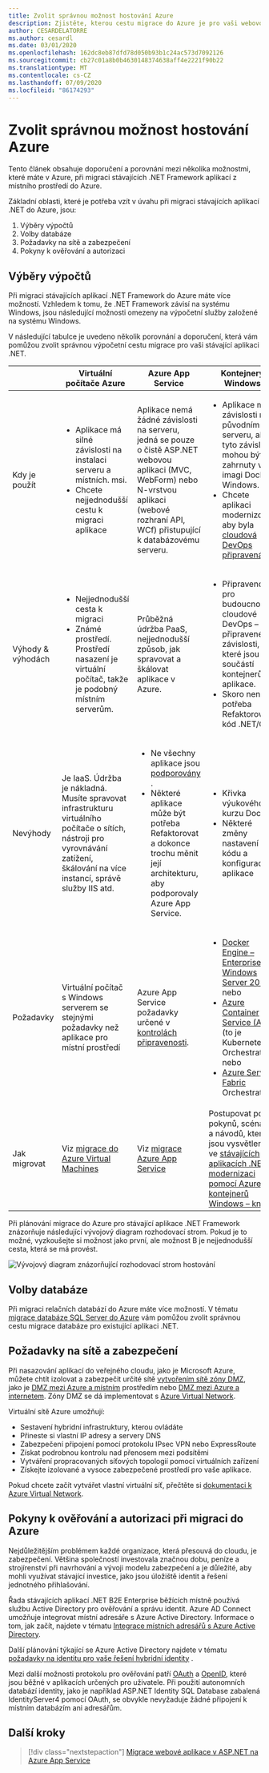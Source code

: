 ```yaml
---
title: Zvolit správnou možnost hostování Azure
description: Zjistěte, kterou cestu migrace do Azure je pro vaši webovou aplikaci v ASP.NET nejvhodnější.
author: CESARDELATORRE
ms.author: cesardl
ms.date: 03/01/2020
ms.openlocfilehash: 162dc8eb87dfd78d050b93b1c24ac573d7092126
ms.sourcegitcommit: cb27c01a8b0b4630148374638aff4e2221f90b22
ms.translationtype: MT
ms.contentlocale: cs-CZ
ms.lasthandoff: 07/09/2020
ms.locfileid: "86174293"
---
```

# <a name="choose-the-right-azure-hosting-option"></a>Zvolit správnou možnost hostování Azure

Tento článek obsahuje doporučení a porovnání mezi několika možnostmi, které máte v Azure, při migraci stávajících .NET Framework aplikací z místního prostředí do Azure.

Základní oblasti, které je potřeba vzít v úvahu při migraci stávajících aplikací .NET do Azure, jsou:

1. Výběry výpočtů
1. Volby databáze
1. Požadavky na sítě a zabezpečení
1. Pokyny k ověřování a autorizaci

## <a name="compute-choices"></a>Výběry výpočtů

Při migraci stávajících aplikací .NET Framework do Azure máte více možností. Vzhledem k tomu, že .NET Framework závisí na systému Windows, jsou následující možnosti omezeny na výpočetní služby založené na systému Windows.

V následující tabulce je uvedeno několik porovnání a doporučení, která vám pomůžou zvolit správnou výpočetní cestu migrace pro vaši stávající aplikaci .NET.

|                 | Virtuální počítače Azure | Azure App Service | Kontejnery Windows |
|-----------------|-----------|-------------------|--------------------|
|Kdy je použít      |<ul><li>Aplikace má silné závislosti na instalaci serveru a místních. msi.</li><li>Chcete nejjednodušší cestu k migraci aplikace</li></ul>|Aplikace nemá žádné závislosti na serveru, jedná se pouze o čistě ASP.NET webovou aplikaci (MVC, WebForm) nebo N-vrstvou aplikaci (webové rozhraní API, WCf) přistupující k databázovému serveru. |<ul><li>Aplikace má závislosti na původním serveru, ale tyto závislosti mohou být zahrnuty v imagi Docker Windows.</li><li>Chcete aplikaci modernizovat, aby byla [cloudová DevOps připravená](../../architecture/modernize-with-azure-containers/modernize-existing-apps-to-cloud-optimized/reasons-to-modernize-existing-net-apps-to-cloud-optimized-applications.md)</li></ul>|
|Výhody & výhodách  |<ul><li>Nejjednodušší cesta k migraci</li><li>Známé prostředí. Prostředí nasazení je virtuální počítač, takže je podobný místním serverům.</li></ul> |Průběžná údržba PaaS, nejjednodušší způsob, jak spravovat a škálovat aplikace v Azure. |<ul><li>Připraveno pro budoucnost, cloudové DevOps – připravené závislosti, které jsou součástí kontejnerů aplikace.</li><li>Skoro není potřeba Refaktorovat kód .NET/C #.</li></ul> |
|Nevýhody             |Je IaaS. Údržba je nákladná. Musíte spravovat infrastrukturu virtuálního počítače o sítích, nástroji pro vyrovnávání zatížení, škálování na více instancí, správě služby IIS atd. |<ul><li>Ne všechny aplikace jsou [podporovány](https://appmigration.microsoft.com/assessment) .</li><li>Některé aplikace může být potřeba Refaktorovat a dokonce trochu měnit její architekturu, aby podporovaly Azure App Service.</li></ul> |<ul><li>Křivka výukového kurzu Docker</li><li>Některé změny nastavení kódu a konfigurace aplikace</li></ul>|
|Požadavky |Virtuální počítač s Windows serverem se stejnými požadavky než aplikace pro místní prostředí | Azure App Service požadavky určené v [kontrolách připravenosti](https://github.com/Azure/App-Service-Migration-Assistant/wiki/Readiness-Checks). |<ul><li>[Docker Engine – Enterprise pro Windows Server 2019](https://azuremarketplace.microsoft.com/marketplace/apps/cloud-infrastructure-services.docker-windows-2019)<br />nebo</li><li>[Azure Container Service (AKS)](https://azure.microsoft.com/services/container-service/) (to je Kubernetes Orchestrator)<br />nebo<li>[Azure Service Fabric](https://azure.microsoft.com/services/service-fabric/) Orchestrator</li></ul> |
|Jak migrovat |Viz [migrace do Azure Virtual Machines](vm.md) | Viz [migrace Azure App Service](app-service.md) | Postupovat podle pokynů, scénářů a návodů, které jsou vysvětleny ve [stávajících aplikacích .NET modernizaci pomocí Azure a kontejnerů Windows – kniha](https://aka.ms/liftandshiftwithcontainersebook) |

Při plánování migrace do Azure pro stávající aplikace .NET Framework znázorňuje následující vývojový diagram rozhodovací strom. Pokud je to možné, vyzkoušejte si možnost jako první, ale možnost B je nejjednodušší cesta, která se má provést.

![Vývojový diagram znázorňující rozhodovací strom hostování](../media/migration/choose/decision-tree.png)

## <a name="database-choices"></a>Volby databáze

Při migraci relačních databází do Azure máte více možností. V tématu [migrace databáze SQL Server do Azure](sql.md) vám pomůžou zvolit správnou cestu migrace databáze pro existující aplikaci .NET.

## <a name="networking-and-security-considerations"></a>Požadavky na sítě a zabezpečení

Při nasazování aplikací do veřejného cloudu, jako je Microsoft Azure, můžete chtít izolovat a zabezpečit určité sítě [vytvořením sítě zóny DMZ](/azure/architecture/reference-architectures/dmz/), jako je [DMZ mezi Azure a místním](/azure/architecture/reference-architectures/dmz/secure-vnet-hybrid) prostředím nebo [DMZ mezi Azure a internetem](/azure/architecture/reference-architectures/dmz/secure-vnet-dmz). Zóny DMZ se dá implementovat s [Azure Virtual Network](/azure/virtual-network/virtual-networks-overview).

Virtuální sítě Azure umožňují:

- Sestavení hybridní infrastruktury, kterou ovládáte
- Přineste si vlastní IP adresy a servery DNS
- Zabezpečení připojení pomocí protokolu IPsec VPN nebo ExpressRoute
- Získat podrobnou kontrolu nad přenosem mezi podsítěmi
- Vytváření propracovaných síťových topologií pomocí virtuálních zařízení
- Získejte izolované a vysoce zabezpečené prostředí pro vaše aplikace.

Pokud chcete začít vytvářet vlastní virtuální síť, přečtěte si [dokumentaci k Azure Virtual Network](/azure/virtual-network/).

## <a name="authentication-and-authorization-considerations-when-migrating-to-azure"></a>Pokyny k ověřování a autorizaci při migraci do Azure

Nejdůležitějším problémem každé organizace, která přesouvá do cloudu, je zabezpečení. Většina společností investovala značnou dobu, peníze a strojírenství při navrhování a vývoji modelu zabezpečení a je důležité, aby mohli využívat stávající investice, jako jsou úložiště identit a řešení jednotného přihlašování.

Řada stávajících aplikací .NET B2E Enterprise běžících místně používá službu Active Directory pro ověřování a správu identit. Azure AD Connect umožňuje integrovat místní adresáře s Azure Active Directory. Informace o tom, jak začít, najdete v tématu [Integrace místních adresářů s Azure Active Directory](/azure/active-directory/connect/active-directory-aadconnect).

Další plánování týkající se Azure Active Directory najdete v tématu [požadavky na identitu pro vaše řešení hybridní identity](/azure/active-directory/active-directory-hybrid-identity-design-considerations-business-needs) .

Mezi další možnosti protokolu pro ověřování patří [OAuth](https://en.wikipedia.org/wiki/OAuth) a [OpenID](https://en.wikipedia.org/wiki/OpenID), které jsou běžné v aplikacích určených pro uživatele. Při použití autonomních databází identity, jako je například ASP.NET Identity SQL Database zabalená IdentityServer4 pomocí OAuth, se obvykle nevyžaduje žádné připojení k místním databázím ani adresářům.

## <a name="next-steps"></a>Další kroky

> [!div class="nextstepaction"]
> [Migrace webové aplikace v ASP.NET na Azure App Service](app-service.md)
